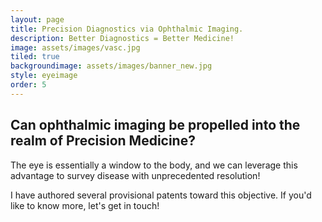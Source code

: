 ```yaml
---
layout: page
title: Precision Diagnostics via Ophthalmic Imaging.
description: Better Diagnostics = Better Medicine! 
image: assets/images/vasc.jpg
tiled: true
backgroundimage: assets/images/banner_new.jpg
style: eyeimage
order: 5
---
```


<h2>Can ophthalmic imaging be propelled into the realm of Precision Medicine?</h2>

The eye is essentially a window to the body, and we can leverage this advantage to survey disease with unprecedented resolution!

I have authored several provisional patents toward this objective. If 
you'd like to know more, let's get in touch!






